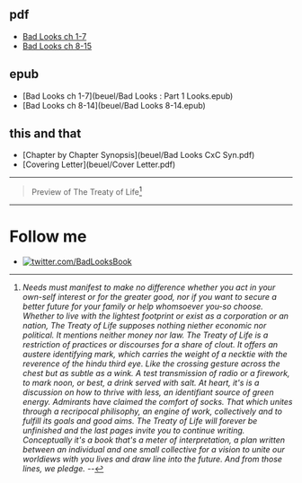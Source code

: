 ## pdf ##
- [Bad Looks ch 1-7](beuel/Bad-Looks-1-25.pdf)
- [Bad Looks ch 8-15](beuel/Bad-Looks-8-14.pdf)
## epub ##
- [Bad Looks ch 1-7](beuel/Bad Looks : Part 1 Looks.epub)
- [Bad Looks ch 8-14](beuel/Bad Looks 8-14.epub)
## this and that ##
- [Chapter by Chapter Synopsis](beuel/Bad Looks CxC Syn.pdf)
- [Covering Letter](beuel/Cover Letter.pdf)  
***
> Preview of The Treaty of Life[^1] 
> 
>  [^1]: _Needs must manifest to make no difference whether you act in your own-self interest or for the greater good, nor if you want to secure a better future for your family or help whomsoever you-so choose. Whether to live with the lightest footprint or exist as a corporation or an nation, The Treaty of Life supposes nothing niether economic nor political. It mentions neither money nor law. The Treaty of Life is a restriction of practices or discourses for a share of clout. It offers an austere identifying mark, which carries the weight of a necktie with the reverence of the hindu third eye. Like the crossing gesture across the chest but as subtle as a wink. A test transmission of radio or a firework, to mark noon, or best, a drink served with salt. At heart, it's is a discussion on how to thrive with less, an identifiant source of green energy.
Admirants have claimed the comfort of socks. That which unites through a recripocal philisophy, an engine of work, collectively and to fulfill its goals and good aims. The Treaty of Life will forever be unfinished and the last pages invite you to continue writing. Conceptually it's a book that's a meter of interpretation, a plan written between an individual and one small collective for a vision to unite our worldiews with you lives and draw line into the future. And from those lines, we pledge. -_-
***
# Follow me #
- [![twitter.com/BadLooksBook](https://img.shields.io:/twitter/follow/BadLooksBook?style=social)](https://twitter.com/BadLooksBook)

